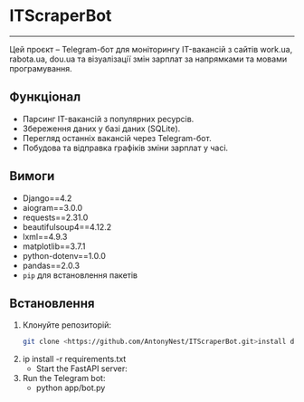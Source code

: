  # ITScraperBot

---
Цей проєкт – Telegram-бот для моніторингу IT-вакансій з сайтів work.ua, rabota.ua, dou.ua та візуалізації змін зарплат за напрямками та мовами програмування.

## Функціонал
- Парсинг IT-вакансій з популярних ресурсів.
- Збереження даних у базі даних (SQLite).
- Перегляд останніх вакансій через Telegram-бот.
- Побудова та відправка графіків зміни зарплат у часі.

## Вимоги
- Django==4.2
- aiogram==3.0.0
- requests==2.31.0
- beautifulsoup4==4.12.2
- lxml==4.9.3
- matplotlib==3.7.1
- python-dotenv==1.0.0
- pandas==2.0.3
- `pip` для встановлення пакетів

## Встановлення
1. Клонуйте репозиторій:
   ```bash
   git clone <https://github.com/AntonyNest/ITScraperBot.git>install dependencies:
   
2. ip install -r requirements.txt
    - Start the FastAPI server:
3. Run the Telegram bot:
   - python app/bot.py
